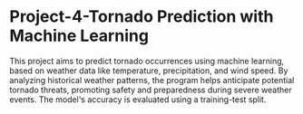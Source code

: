 # Project-4-Tornado Prediction with Machine Learning

This project aims to predict tornado occurrences using machine learning, based on weather data like temperature, precipitation, and wind speed. By analyzing historical weather patterns, the program helps anticipate potential tornado threats, promoting safety and preparedness during severe weather events.
The model's accuracy is evaluated using a training-test split.
